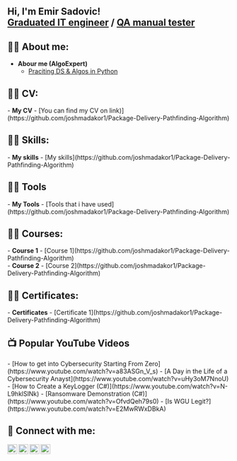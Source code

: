 <h2> Hi, I'm Emir Sadovic! <br/>
<a href="https://github.com/joshmadakor1"> Graduated IT engineer</a> / <a href="https://www.linkedin.com/in/joshmadakor/">QA manual tester</a></h2>

<h2>👨‍💻 About me:</h2>

- <b>Abour me (AlgoExpert)</b>
  - [Praciting DS & Algos in Python](https://github.com/joshmadakor1/Algorithms-Practice)

<h2>👨‍💻 CV:</h2>
- <b>My CV</b>
  - [You can find my CV on link)](https://github.com/joshmadakor1/Package-Delivery-Pathfinding-Algorithm)

<h2>👨‍💻 Skills:</h2>
- <b>My skills</b>
  - [My skills](https://github.com/joshmadakor1/Package-Delivery-Pathfinding-Algorithm)
  
  <h2>👨‍💻 Tools</h2>
  - <b>My Tools</b>
  - [Tools that i have used](https://github.com/joshmadakor1/Package-Delivery-Pathfinding-Algorithm)

<h2>👨‍💻 Courses:</h2>
- <b>Course 1</b>
  - [Course 1](https://github.com/joshmadakor1/Package-Delivery-Pathfinding-Algorithm)
  <br>
- <b>Course 2</b>
  - [Course 2](https://github.com/joshmadakor1/Package-Delivery-Pathfinding-Algorithm)

<h2>👨‍💻 Certificates:</h2>
- <b>Certificates</b>
  - [Certificate 1](https://github.com/joshmadakor1/Package-Delivery-Pathfinding-Algorithm)

<h2>📺 Popular YouTube Videos</h2>
- [How to get into Cybersecurity Starting From Zero](https://www.youtube.com/watch?v=a83ASGn_V_s)
- [A Day in the Life of a Cybersecurity Anayst](https://www.youtube.com/watch?v=uHy3oM7NnoU)
- [How to Create a KeyLogger (C#)](https://www.youtube.com/watch?v=N-L9hklSlNk)
- [Ransomware Demonstration (C#)](https://www.youtube.com/watch?v=OfvdQeh79s0)
- [Is WGU Legit?](https://www.youtube.com/watch?v=E2MwRWxDBkA)

<h2> 🤳 Connect with me:</h2>

[<img align="left" alt="JoshMadakor | YouTube" width="22px" src="https://cdn.jsdelivr.net/npm/simple-icons@v3/icons/youtube.svg" />][youtube]
[<img align="left" alt="JoshMadakor | Twitter" width="22px" src="https://cdn.jsdelivr.net/npm/simple-icons@v3/icons/twitter.svg" />][twitter]
[<img align="left" alt="JoshMadakor | LinkedIn" width="22px" src="https://cdn.jsdelivr.net/npm/simple-icons@v3/icons/linkedin.svg" />][linkedin]
[<img align="left" alt="JoshMadakor | Instagram" width="22px" src="https://cdn.jsdelivr.net/npm/simple-icons@v3/icons/instagram.svg" />][instagram]

[twitter]: https://twitter.com/joshmadakor
[youtube]: https://www.youtube.com/c/joshmadakor
[instagram]: https://www.instagram.com/joshmadakor/
[linkedin]: https://linkedin.com/in/joshmadakor

<!--
**joshmadakor1/joshmadakor1** is a ✨ _special_ ✨ repository because its `README.md` (this file) appears on your GitHub profile.

Here are some ideas to get you started:

- 🔭 I’m currently working on ...
- 🌱 I’m currently learning ...
- 👯 I’m looking to collaborate on ...
- 🤔 I’m looking for help with ...
- 💬 Ask me about ...
- 📫 How to reach me: ...
- 😄 Pronouns: ...
- ⚡ Fun fact: ...
-->
